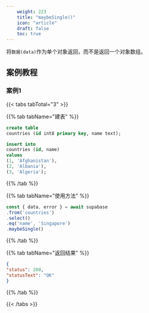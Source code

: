 ```yaml
---
    weight: 223
    title: "maybeSingle()"
    icon: "article"
    draft: false
    toc: true
---
```



将`数据(data)`作为单个对象返回，而不是返回一个对象数组。



## 案例教程
### 案例1 

{{< tabs tabTotal="3" >}}
 

{{% tab tabName="建表" %}}



  ```sql
create table
  countries (id int8 primary key, name text);

insert into
  countries (id, name)
values
  (1, 'Afghanistan'),
  (2, 'Albania'),
  (3, 'Algeria');
  ```



{{% /tab %}}

{{% tab tabName="使用方法" %}}



  ```ts
const { data, error } = await supabase
  .from('countries')
  .select()
  .eq('name', 'Singapore')
  .maybeSingle()
  ```



{{% /tab %}}


{{% tab tabName="返回结果" %}}



  ```json
{
  "status": 200,
  "statusText": "OK"
}
  ```



{{% /tab %}}

{{< /tabs >}}
